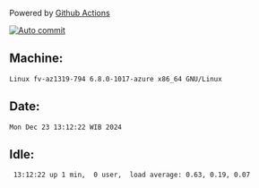 Powered by [Github Actions](https://github.com/features/actions)

[![Auto commit](https://github.com/hiage/workstation/workflows/Auto%20commit/badge.svg)](https://github.com/hiage/workstation/actions?query=workflow%3A%22Auto+commit%22)

## Machine:
```
Linux fv-az1319-794 6.8.0-1017-azure x86_64 GNU/Linux
```
## Date:
```
Mon Dec 23 13:12:22 WIB 2024
```
## Idle:
```
 13:12:22 up 1 min,  0 user,  load average: 0.63, 0.19, 0.07
```
